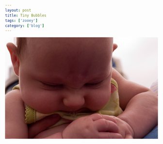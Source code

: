 ```yaml
---
layout: post
title: Tiny Bubbles
tags: ['zooey']
category: ['blog']
---
```


![Tiny Bubbles :: Nikon D90](/media/2009/05/bubbles.jpg)

